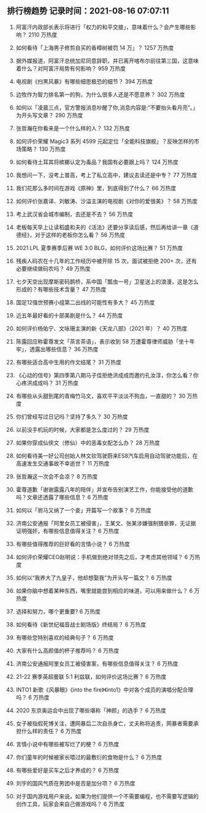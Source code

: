 
## 排行榜趋势 记录时间：2021-08-16 07:07:11
  
  1. 阿富汗内政部长表示将进行「权力的和平交接」，意味着什么？会产生哪些影响？ 2110 万热度
    
  2. 如何看待「上海男子修剪自买的香樟树被罚 14 万」？ 1257 万热度
    
  3. 据外媒报道，阿富汗总统加尼同意辞职，并已离开喀布尔前往第三国，这意味着什么？对阿富汗局势有何影响？ 959 万热度
    
  4. 电视剧《扫黑风暴》有哪些细思极恐的细节？ 394 万热度
    
  5. 边牧作为智力排名第一的狗，为什么很多人还是不愿意养？ 302 万热度
    
  6. 如何以「凌晨三点，官方警报消息吵醒了你,消息内容是:“不要抬头看月亮”。」为开头写文章？ 290 万热度
    
  7. 张哲瀚在你看来是一个什么样的人？ 132 万热度
    
  8. 如何评价荣耀 Magic3 系列 4599 元起定位「全能科技旗舰」？反映怎样的市场策略？ 130 万热度
    
  9. 如何看待土耳其将槟榔认定为毒品？我国有必要跟上吗？ 124 万热度
    
  10. 我想问一下，没考上普高，考上了私立高中，建议去读还是中专？ 77 万热度
    
  11. 我们花那么多时间在游戏《原神》里，到底得到了什么？ 66 万热度
    
  12. 如何评价张嘉译、刘敏涛、沙溢主演的电视剧《对你的爱很美》？ 58 万热度
    
  13. 考上武汉省会城市编制，去还是不去？ 56 万热度
    
  14. 老板每天早上让读稻盛和夫的《活法》还要分享读后感，然后再给讲一章《道德经》，对于这样的老板你怎么看？ 56 万热度
    
  15. 2021 LPL 夏季赛季后赛 WE 3:0 BLG，如何评价这场比赛？ 51 万热度
    
  16. 残疾人码农在十几年的工作经历中被开除 15 次，面试被拒绝 200+ 次，还有必要继续做码农吗？ 49 万热度
    
  17. 七夕天空出现摩斯密码鹊桥，系中国「瓢虫一号」卫星送上的浪漫，这是怎么形成的？有哪些技术含量？ 47 万热度
    
  18. 国足12强世预赛小组第二出线的可能性有多大？ 45 万热度
    
  19. 近五年最好看的十部美剧是什么？ 44 万热度
    
  20. 如何评价杨佑宁、文咏珊主演的新《天龙八部》（2021 年）？ 40 万热度
    
  21. 陈露回应称霍尊发文「茶言茶语」，表示收到 58 万遭霍尊律师威胁「坐十年牢」，透露出哪些信息？ 36 万热度
    
  22. 有哪些适合高中生用的作文结尾？ 31 万热度
    
  23. 《心动的信号》第四季第八期马子佳拒绝洪成成而邀约孔汝淳，你怎么看？你心疼洪成成吗？ 31 万热度
    
  24. 有哪些从头甜到尾的青梅竹马文，喜欢平平淡淡不狗血，一直甜的？ 30 万热度
    
  25. 你们曾经写过日记吗？坚持了多久？ 30 万热度
    
  26. 以前没手机玩的时候，大家都是怎么度过的？ 29 万热度
    
  27. 如果你穿成仙侠文（修仙）中的恶毒女配怎么办？ 28 万热度
    
  28. 如何看待美一好公司创始人林文钦驾驶蔚来ES8汽车启用自动驾驶功能后，在高速发生交通事故不幸逝世？ 11 万热度
    
  29. 张哲瀚这一次会不会凉？ 8 万热度
    
  30. 霍尊道歉「谢谢露露八年的陪伴」并宣布告别演艺工作，你能接受他的道歉吗？文章还透露了哪些信息？ 6 万热度
    
  31. 如何以「驸马又纳了一个妾」开篇写一个故事？ 6 万热度
    
  32. 济南公安通报「阿里女员工被侵害」，王某文、张某涉嫌强制猥亵罪，无证据证明强奸，有哪些信息值得关注？ 6 万热度
    
  33. 有哪些值得推荐的巨好看的言情小说？ 6 万热度
    
  34. 如何评价荣耀CEO赵明说：手机做到绝对领先之后，才考虑其他领域？ 6 万热度
    
  35. 如何以“我养大了九皇子，他却想娶我”为开头写一篇文？ 6 万热度
    
  36. 如果你脑中想着某种东西，嘴里就能尝到相应的味道，可以用来做什么？ 6 万热度
    
  37. 选择和努力，哪个更重要? 6 万热度
    
  38. 如何看待《新世纪福音战士剧场版》终结局？ 6 万热度
    
  39. 有哪些您特别喜欢的经典句子？ 6 万热度
    
  40. 大家有什么高颜值的杯子推荐吗？ 6 万热度
    
  41. 济南公安通报阿里女员工被侵害案，有哪些信息值得关注？ 6 万热度
    
  42. 21-22 赛季英超曼联 5:1 利兹联，如何评价这场比赛？ 6 万热度
    
  43. INTO1 新歌《风暴眼》《into the fire》《into1》中对各个成员的演唱分配合理吗？ 6 万热度
    
  44. 2020 东京奥运会中出现了哪些堪称「神颜」的选手？ 6 万热度
    
  45. 女子被指假死博关注，遭网暴后二次自杀身亡，丈夫称将追责，网暴者需要承担什么样的责任？ 6 万热度
    
  46. 言情小说中有哪些被写烂了的梗？ 6 万热度
    
  47. 你们童年的时候被家长喂过的最敷衍的食物是什么？ 6 万热度
    
  48. 有哪些爱好是买车之后才养成的？ 6 万热度
    
  49. 刘宇的国风气质在男团中是否是加分项？ 6 万热度
    
  50. 对于国内游戏用户来说，如果为他们提供一个不需要编程，也不需要写逻辑的创作工具，玩家会来自己做游戏吗？ 6 万热度
    